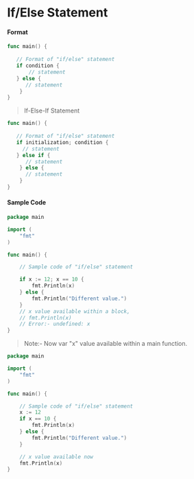 # If/Else Statement

#### Format

```go
func main() {
 
   // Format of "if/else" statement
   if condition {
       // statement
   } else {
      // statement
    }
}
```
> If-Else-If Statement
```go
func main() {
 
   // Format of "if/else" statement
   if initialization; condition {
     // statement   
   } else if {
      // statement  
    } else {
      // statement
    }
}
```

#### Sample Code

```go
package main

import (
	"fmt"
)

func main() {

	// Sample code of "if/else" statement

	if x := 12; x == 10 {
		fmt.Println(x)
	} else {
		fmt.Println("Different value.")
	}
	// x value available within a block,
	// fmt.Println(x)
	// Error:- undefined: x
}
```
> Note:- Now var "x" value available within a main function. 

```go
package main

import (
	"fmt"
)

func main() {

	// Sample code of "if/else" statement
	x := 12
	if x == 10 {
		fmt.Println(x)
	} else {
		fmt.Println("Different value.")
	}

	// x value available now
	fmt.Println(x)
}
```
